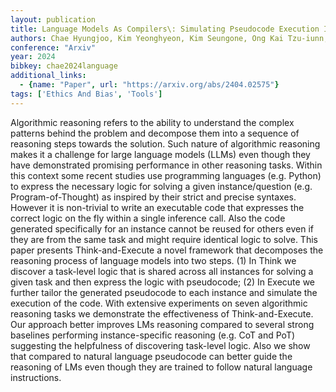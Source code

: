 ```yaml
---
layout: publication
title: Language Models As Compilers\: Simulating Pseudocode Execution Improves Algorithmic Reasoning In Language Models
authors: Chae Hyungjoo, Kim Yeonghyeon, Kim Seungone, Ong Kai Tzu-iunn, Kwak Beong-woo, Kim Moohyeon, Kim Seonghwan, Kwon Taeyoon, Chung Jiwan, Yu Youngjae, Yeo Jinyoung
conference: "Arxiv"
year: 2024
bibkey: chae2024language
additional_links:
  - {name: "Paper", url: "https://arxiv.org/abs/2404.02575"}
tags: ['Ethics And Bias', 'Tools']
---
```

Algorithmic reasoning refers to the ability to understand the complex patterns behind the problem and decompose them into a sequence of reasoning steps towards the solution. Such nature of algorithmic reasoning makes it a challenge for large language models (LLMs) even though they have demonstrated promising performance in other reasoning tasks. Within this context some recent studies use programming languages (e.g. Python) to express the necessary logic for solving a given instance/question (e.g. Program-of-Thought) as inspired by their strict and precise syntaxes. However it is non-trivial to write an executable code that expresses the correct logic on the fly within a single inference call. Also the code generated specifically for an instance cannot be reused for others even if they are from the same task and might require identical logic to solve. This paper presents Think-and-Execute a novel framework that decomposes the reasoning process of language models into two steps. (1) In Think we discover a task-level logic that is shared across all instances for solving a given task and then express the logic with pseudocode; (2) In Execute we further tailor the generated pseudocode to each instance and simulate the execution of the code. With extensive experiments on seven algorithmic reasoning tasks we demonstrate the effectiveness of Think-and-Execute. Our approach better improves LMs reasoning compared to several strong baselines performing instance-specific reasoning (e.g. CoT and PoT) suggesting the helpfulness of discovering task-level logic. Also we show that compared to natural language pseudocode can better guide the reasoning of LMs even though they are trained to follow natural language instructions.
